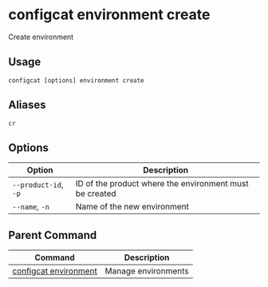 # configcat environment create
Create environment
## Usage
```
configcat [options] environment create
```
## Aliases
`cr`
## Options
| Option | Description |
| ------ | ----------- |
| `--product-id`, `-p` | ID of the product where the environment must be created |
| `--name`, `-n` | Name of the new environment |
## Parent Command
| Command | Description |
| ------ | ----------- |
| [configcat environment](configcat-environment.md) | Manage environments |
